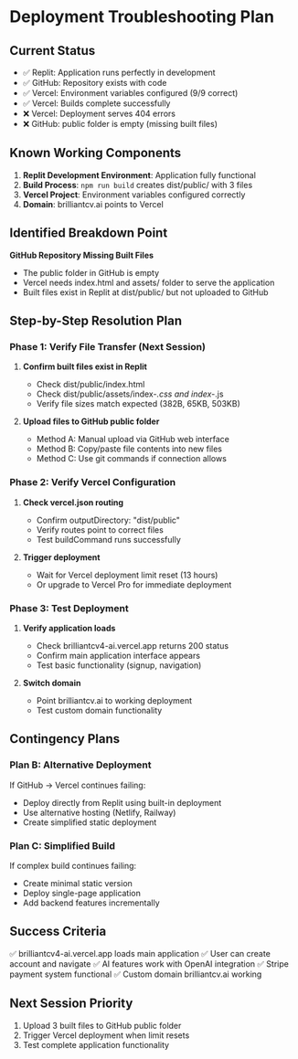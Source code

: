 # Deployment Troubleshooting Plan

## Current Status
- ✅ Replit: Application runs perfectly in development
- ✅ GitHub: Repository exists with code
- ✅ Vercel: Environment variables configured (9/9 correct)
- ✅ Vercel: Builds complete successfully
- ❌ Vercel: Deployment serves 404 errors
- ❌ GitHub: public folder is empty (missing built files)

## Known Working Components
1. **Replit Development Environment**: Application fully functional
2. **Build Process**: `npm run build` creates dist/public/ with 3 files
3. **Vercel Project**: Environment variables configured correctly
4. **Domain**: brilliantcv.ai points to Vercel

## Identified Breakdown Point
**GitHub Repository Missing Built Files**
- The public folder in GitHub is empty
- Vercel needs index.html and assets/ folder to serve the application
- Built files exist in Replit at dist/public/ but not uploaded to GitHub

## Step-by-Step Resolution Plan

### Phase 1: Verify File Transfer (Next Session)
1. **Confirm built files exist in Replit**
   - Check dist/public/index.html
   - Check dist/public/assets/index-*.css and index-*.js
   - Verify file sizes match expected (382B, 65KB, 503KB)

2. **Upload files to GitHub public folder**
   - Method A: Manual upload via GitHub web interface
   - Method B: Copy/paste file contents into new files
   - Method C: Use git commands if connection allows

### Phase 2: Verify Vercel Configuration
1. **Check vercel.json routing**
   - Confirm outputDirectory: "dist/public" 
   - Verify routes point to correct files
   - Test buildCommand runs successfully

2. **Trigger deployment**
   - Wait for Vercel deployment limit reset (13 hours)
   - Or upgrade to Vercel Pro for immediate deployment

### Phase 3: Test Deployment
1. **Verify application loads**
   - Check brilliantcv4-ai.vercel.app returns 200 status
   - Confirm main application interface appears
   - Test basic functionality (signup, navigation)

2. **Switch domain**
   - Point brilliantcv.ai to working deployment
   - Test custom domain functionality

## Contingency Plans

### Plan B: Alternative Deployment
If GitHub → Vercel continues failing:
- Deploy directly from Replit using built-in deployment
- Use alternative hosting (Netlify, Railway)
- Create simplified static deployment

### Plan C: Simplified Build
If complex build continues failing:
- Create minimal static version
- Deploy single-page application
- Add backend features incrementally

## Success Criteria
✅ brilliantcv4-ai.vercel.app loads main application
✅ User can create account and navigate
✅ AI features work with OpenAI integration
✅ Stripe payment system functional
✅ Custom domain brilliantcv.ai working

## Next Session Priority
1. Upload 3 built files to GitHub public folder
2. Trigger Vercel deployment when limit resets
3. Test complete application functionality